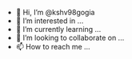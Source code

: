- 👋 Hi, I’m @kshv98gogia
- 👀 I’m interested in ...
- 🌱 I’m currently learning ...
- 💞️ I’m looking to collaborate on ...
- 📫 How to reach me ...

<!---
kshv98gogia/kshv98gogia is a ✨ special ✨ repository because its `README.md` (this file) appears on your GitHub profile.
You can click the Preview link to take a look at your changes.
--->
